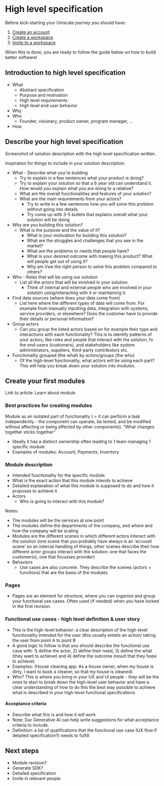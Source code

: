 # High level specification

Before kick-starting your Uniscale journey you should have:

1. [Create an account](https://help.uniscale.com/account-and-preferences/create-an-account)
2. [Create a workspace](https://help.uniscale.com/workspace-administration/manage-workspaces/create-a-workspace)
3. [Invite to a workspace](https://help.uniscale.com/workspace-administration/manage-workspaces/invite-to-a-workspace)

When this is done, you are ready to follow the guide below on how to build better software!



## Introduction to high level specification

* What
  * Abstract specification
  * Purpose and motivation
  * High level requirements
  * High level end user behavior
* Why
* Who
  * Founder, visionary, product owner, program manager, ...
* How



## Describe your high level specification

Screenshot of solution description with the high level specification written.

Inspiration for things to include in your solution description:

* What - Describe what you're building
  * Try to explain in a few sentences what your product is doing?
  * Try to explain your solution so that a 6 year old can understand it. How would you explain what you are doing to a relative?
  * What are the overall functionalities and features of your solution?
  * What are the main requirements from your actors?
    * Try to write in a few sentences how you will solve this problem without going into details
    * Try come up with 3-5 bullets that explains overall what your solution will be doing
* Why are you building this solution?
  * What is the purpose and the value of it?
    * What is your motivation for building this solution?
    * What are the struggles and challenges that you see in the market?
    * What are the problems or needs that people have?
    * What is your desired outcome with making this product? What will people get out of using it?
    * Why am I/we the right person to solve this problem compared to others?&#x20;
* Who - Roles that will be using our solution
  * List all the actors that will be involved in your solution.
    * Think of internal and external people who are involved in your solution using/interacting with it or maintaining it.
* Find data sources (where does your data come from)
  * List here where the different types of data will come from. For example from manually inputting data, integration with systems, service providers, or elsewhere? Does the customer have to provide their details or personal information?
* Group actors
  * Can you group the listed actors based on for example their type and interactions with each functionality? This is to identify patterns of your actors, like roles and people that interact with the solution, fx the end-users (customers), and stakeholders like system administrators, suppliers, third-party contributors etc.&#x20;
* Functionality grouped (the what) by actors/groups (the who)
  * Of the high-level functionality, what actors will be using each part? This will help you break down your solution into modules.



## Create your first modules

Link to article: Learn about module



### Best practices for creating modules

Module as an isolated part of functionality ( = it can perform a task independently - the component can operate, be tested, and be modified without affecting or being affected by other components). “What changes together sticks together”

* Ideally it has a distinct ownership often leading to 1 team managing 1 specific module
* Examples of modules: Account; Payments; Inventory



### Module description

* Intended functionality for the specific module:
* What is the exact action that this module intends to achieve
* Detailed explanation of what this module is supposed to do and how it proposes to achieve it
* Actors
  * Who is going to interact with this module?

Notes:

* The modules will be the services at one point
* The modules define the departments of the company, and where and how the company will be scaling
* Modules are the different scenes in which different actors interact with the solution (one scene that you probably have always is an ‘account scene’ so an internal handling of things, other scenes describe then how different actor groups interact with the solution: one that faces the customer(s), one that focusses provider)
* Behaviors
  * Use cases are also concrete. They describe the scenes (actors + functions) that are the basis of the modules

### Pages

* Pages are an element for structure, where you can organize and group your functional use cases. Often used (if needed) when you have locked in the first revision.&#x20;

### Functional use cases - high level definition & user story&#x20;

* This is the high-level behavior: a clear description of the high-level functionality intended for the user (this usually entails an action/ taking the user from point A to point B
* A good logic to follow is that you should describe the functional use case with: 1) define the actor, 2) define their need, 3) define the what (they want to achieve) and 4) define the outcome (result that they hope to achieve)
* Examples: (House cleaning app: As a house owner, when my house is dirty, I want to book a cleaner, so that my house is cleaned)
* Who? This is where you bring in your UX and UI people - they will be the ones to start to break down the high-level user behavior and have a clear understanding of how to do this the best way possible to achieve what is described in your high-level functional specifications

#### Acceptance criteria

* Describe what this is and how it will work
* Note; Our Generative AI can help write suggestions for what acceptance criteria to include.&#x20;
* Definition: a list of qualifications that the functional use case (UX flow if detailed specification?) needs to fulfill



## Next steps

* Module revision?
* Generate SDK?
* Detailed specification
* Invite in relevant people













